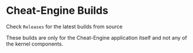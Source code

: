 # Cheat-Engine Builds
Check `Releases` for the latest builds from source

These builds are only for the Cheat-Engine application itself and not any of the kernel components.
